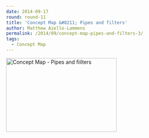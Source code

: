 ```yaml
---
date: 2014-09-17
round: round-11
title: 'Concept Map &#8211; Pipes and filters'
author: Matthew Aiello-Lammens
permalink: /2014/09/concept-map-pipes-and-filters-3/
tags:
  - Concept Map
---
```

[<img class="alignnone size-medium wp-image-8811" alt="Concept Map - Pipes and fiilters" src="http://teaching.software-carpentry.org/wp-content/uploads/2014/09/Concept-Map-Pipes-and-fiilters-300x200.jpg" width="300" height="200" />][1]

 [1]: http://teaching.software-carpentry.org/wp-content/uploads/2014/09/Concept-Map-Pipes-and-fiilters.jpg
